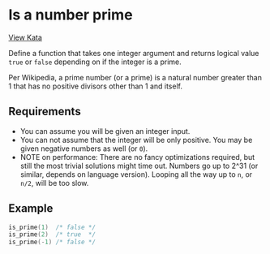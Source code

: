 # Is a number prime

[View Kata](https://www.codewars.com/kata/5262119038c0985a5b00029f)

Define a function that takes one integer argument and returns logical value `true` or `false` depending on if the integer is a prime.

Per Wikipedia, a prime number (or a prime) is a natural number greater than 1 that has no positive divisors other than 1 and itself.

## Requirements

* You can assume you will be given an integer input.
* You can not assume that the integer will be only positive. You may be given negative numbers as well (or `0`).
* NOTE on performance: There are no fancy optimizations required, but still the most trivial solutions might time out. Numbers go up to 2^31 (or similar, depends on language version). Looping all the way up to `n`, or `n/2`, will be too slow.

## Example

```c++
is_prime(1)  /* false */
is_prime(2)  /* true  */
is_prime(-1) /* false */
```
